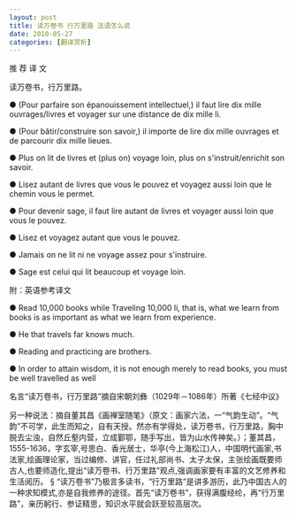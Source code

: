 ```yaml
---
layout: post
title: 读万卷书 行万里路 法语怎么说
date: 2010-05-27
categories: [翻译赏析]  
---
```


推 荐 译 文

读万卷书，行万里路。

● (Pour parfaire son épanouissement intellectuel,) il faut lire dix mille ouvrages/livres et voyager sur une distance de dix mille li.

● (Pour bâtir/construire son savoir,) il importe de lire dix mille ouvrages et de parcourir dix mille lieues.

● Plus on lit de livres et (plus on) voyage loin, plus on s'instruit/enrichit son savoir.

● Lisez autant de livres que vous le pouvez et voyagez aussi loin que le chemin vous le permet.

● Pour devenir sage, il faut lire autant de livres et voyager aussi loin que vous le pouvez.

● Lisez et voyagez autant que vous le pouvez.

● Jamais on ne lit ni ne voyage assez pour s'instruire.

● Sage est celui qui lit beaucoup et voyage loin.

附：英语参考译文

● Read 10,000 books while Traveling 10,000 li, that is, what we learn from books is as important as what we learn from experience.

● He that travels far knows much.

● Reading and practicing are brothers.

● In order to attain wisdom, it is not enough merely to read books, you must be well travelled as well

名言“读万卷书，行万里路”摘自宋朝刘彝（1029年－1086年）所著《七经中议》

另一种说法：摘自董其昌《画禅室随笔》（原文：画家六法，一“气韵生动”。“气韵”不可学，此生而知之，自有天授。然亦有学得处，读万卷书，行万里路，胸中脱去尘浊，自然丘壑内营，立成鄞鄂，随手写出，皆为山水传神矣。）；董其昌，1555-1636，字玄宰,号思白、香光居士，华亭(今上海松江)人，中国明代画家,书法家,绘画理论家，当过编修、讲官，任过礼部尚书、太子太保，主张绘画既要师古人,也要师造化,提出“读万卷书、行万里路”观点,强调画家要有丰富的文艺修养和生活阅历。 § “读万卷书”乃极言多读书，“行万里路”是讲多游历，此乃中国古人的一种求知模式,亦是自我修养的途径。首先“读万卷书”，获得满腹经纶，再“行万里路”，亲历躬行、参证精思，知识水平就会跃至较高层次。
